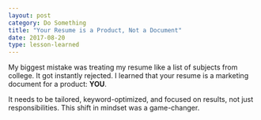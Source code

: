 ```yaml
---
layout: post
category: Do Something
title: "Your Resume is a Product, Not a Document"
date: 2017-08-20
type: lesson-learned
---
```


My biggest mistake was treating my resume like a list of subjects from college. It got instantly rejected. I learned that your resume is a marketing document for a product: **YOU**.



It needs to be tailored, keyword-optimized, and focused on results, not just responsibilities. This shift in mindset was a game-changer.
